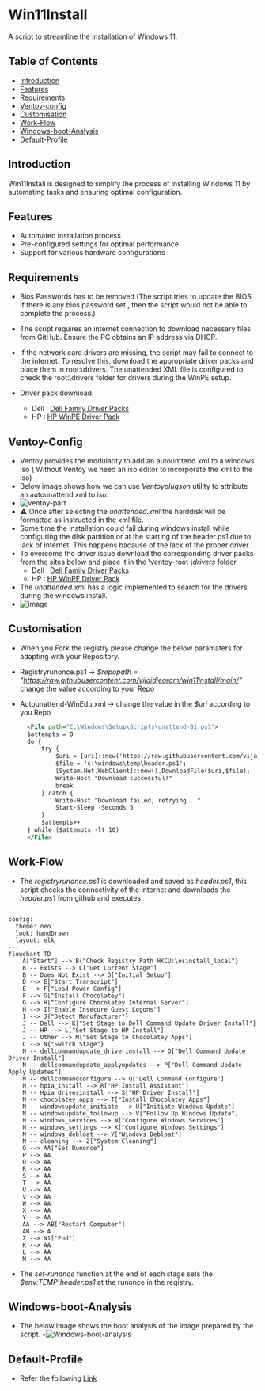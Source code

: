 # Win11Install

A script to streamline the installation of Windows 11.

## Table of Contents

- [Introduction](#introduction)
- [Features](#features)
- [Requirements](#requirements)
- [Ventoy-config](#Ventoy-Config)
- [Customisation](#Customisation)
- [Work-Flow](#Work-Flow)
- [Windows-boot-Analysis](#Windows-boot-Analysis)
- [Default-Profile](#Default-Profile)

  
## Introduction

Win11Install is designed to simplify the process of installing Windows 11 by automating tasks and ensuring optimal configuration.

## Features

- Automated installation process
- Pre-configured settings for optimal performance
- Support for various hardware configurations

## Requirements
 - Bios Passwords has to be removed (The script tries to update the BIOS if there is any bios password set , then the script would not be able to complete the process.)
 - The script requires an internet connection to download necessary files from GitHub. Ensure the PC obtains an IP address via DHCP.
 - If the network card drivers are missing, the script may fail to connect to the internet. To resolve this, download the appropriate driver packs and place them in root:\drivers. The unattended XML file is configured to check the root:\drivers folder for drivers during the WinPE setup.
 - Driver pack download:
   
     - Dell : [Dell Family Driver Packs](https://www.dell.com/support/kbdoc/en-us/000180534/dell-family-driver-packs)
     - HP : [HP WinPE Driver Pack](https://ftp.hp.com/pub/caps-softpaq/cmit/HP_WinPE_DriverPack.html)

## Ventoy-Config

  - Ventoy provides the modularity to add an autounttend.xml to a windows iso ( Without Ventoy we need an iso editor to incorporate the xml to the iso)
  - Below image shows how we can use *Ventoyplugson* utility to attribute an autounattend.xml to iso. 
  - ![ventoy-part](https://github.com/user-attachments/assets/cbc8e3fd-4be0-45ac-8f09-32fd08317d70)
  - ⚠️ Once after selecting the *unattended.xml* the harddisk will be formatted as instructed in the xml file.	
  - Some time the installation could fail during windows install while configuring the disk partition or at the starting of the header.ps1 due to lack of internet. This happens bacause of the lack of the proper driver.
  - To overcome the driver issue download the corresponding driver packs from the sites below and place it in the \ventoy-root *\drivers* folder.
     - Dell : [Dell Family Driver Packs](https://www.dell.com/support/kbdoc/en-us/000180534/dell-family-driver-packs)
     - HP : [HP WinPE Driver Pack](https://ftp.hp.com/pub/caps-softpaq/cmit/HP_WinPE_DriverPack.html)
  - The *unattended.xml* has a logic implemented to search for the drivers during the windows install.
  - ![image](https://github.com/user-attachments/assets/58ba34e8-ce76-4769-a42d-6e58be252ad7)
    
## Customisation
- When you Fork the registry please change the below paramaters for adapting with your Repository.
- Registryrunonce.ps1 -> *$repopath = "https://raw.githubusercontent.com/vijaidjearam/win11install/main/"* change the value according to your Repo
- Autounattend-WinEdu.xml -> change the value in the *$uri* according to you Repo

  ```xml
	<File path="C:\Windows\Setup\Scripts\unattend-01.ps1">
	$attempts = 0
	do {
	    try {
	        $uri = [uri]::new('https://raw.githubusercontent.com/vijaidjearam/win11install/main/registryrunonce.ps1');
	        $file = 'c:\windows\temp\header.ps1';
	        [System.Net.WebClient]::new().DownloadFile($uri,$file);
	        Write-Host "Download successful!"
	        break
	    } catch {
	        Write-Host "Download failed, retrying..."
	        Start-Sleep -Seconds 5
	    }
	    $attempts++
	} while ($attempts -lt 10)
	</File>
  ```

## Work-Flow

 - The *registryrunonce.ps1* is downloaded and saved as *header.ps1*, this script checks the connectivity of the internet and downloads the *header.ps1* from github and executes.
```mermaid
---
config:
  theme: neo
  look: handDrawn
  layout: elk
---
flowchart TD
    A["Start"] --> B{"Check Registry Path HKCU:\osinstall_local"}
    B -- Exists --> C["Get Current Stage"]
    B -- Does Not Exist --> D["Initial Setup"]
    D --> E["Start Transcript"]
    E --> F["Load Power Config"]
    F --> G["Install Chocolatey"]
    G --> H["Configure Chocolatey Internal Server"]
    H --> I["Enable Insecure Guest Logons"]
    I --> J{"Detect Manufacturer"}
    J -- Dell --> K["Set Stage to Dell Command Update Driver Install"]
    J -- HP --> L["Set Stage to HP Install"]
    J -- Other --> M["Set Stage to Chocolatey Apps"]
    C --> N{"Switch Stage"}
    N -- dellcommandupdate_driverinstall --> O["Dell Command Update Driver Install"]
    N -- dellcommandupdate_applyupdates --> P["Dell Command Update Apply Updates"]
    N -- dellcommandconfigure --> Q["Dell Command Configure"]
    N -- hpia_install --> R["HP Install Assistant"]
    N -- Hpia_driverinstall --> S["HP Driver Install"]
    N -- chocolatey_apps --> T["Install Chocolatey Apps"]
    N -- windowsupdate_initiate --> U["Initiate Windows Update"]
    N -- windowsupdate_followup --> V["Follow Up Windows Update"]
    N -- windows_services --> W["Configure Windows Services"]
    N -- windows_settings --> X["Configure Windows Settings"]
    N -- windows_debloat --> Y["Windows Debloat"]
    N -- cleaning --> Z["System Cleaning"]
    O --> AA["Set Runonce"]
    P --> AA
    Q --> AA
    R --> AA
    S --> AA
    T --> AA
    U --> AA
    V --> AA
    W --> AA
    X --> AA
    Y --> AA
    AA --> AB["Restart Computer"]
    AB --> A
    Z --> N1["End"]
    K --> AA
    L --> AA
    M --> AA
```
  - The *set-runonce* function at the end of each stage sets the *$env:TEMP\header.ps1*  at the runonce in the registry.

## Windows-boot-Analysis
  - The below image shows the boot analysis of the image prepared by the script.
  -![Windows-boot-analysis](https://github.com/user-attachments/assets/eb774068-2f92-4ec1-9494-b7ab2e1844ae)

## Default-Profile
 - Refer the following [Link](https://vijaidjearam.github.io/blog/windows11/2025/02/28/Copy-desired-profile-to-Default-Profile.html)



